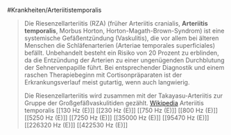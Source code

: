 #Krankheiten/Arteriitistemporalis
> Die Riesenzellarteriitis (RZA) (früher Arteriitis cranialis, **Arteriitis temporalis**, Morbus Horton, Horton-Magath-Brown-Syndrom) ist eine systemische Gefäßentzündung (Vaskulitis), die vor allem bei älteren Menschen die Schläfenarterien (Arteriae temporales superficiales) befällt. Unbehandelt besteht ein Risiko von 20 Prozent zu erblinden, da die Entzündung der Arterien zu einer ungenügenden Durchblutung der Sehnervenpapille führt. Bei entsprechender Diagnostik und einem raschen Therapiebeginn mit Cortisonpräparaten ist der Erkrankungsverlauf meist gutartig, wenn auch langwierig.
>
> Die Riesenzellarteriitis wird zusammen mit der Takayasu-Arteriitis zur Gruppe der Großgefäßvaskulitiden gezählt.
> [Wikipedia](https://de.wikipedia.org/wiki/Riesenzellarteriitis)
Arteriitis temporalis
[[130 Hz (E)]]
[[230 Hz (E)]]
[[750 Hz (E)]]
[[800 Hz (E)]]
[[5250 Hz (E)]]
[[7250 Hz (E)]]
[[35000 Hz (E)]]
[[95470 Hz (E)]]
[[226320 Hz (E)]]
[[422530 Hz (E)]]